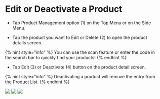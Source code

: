 # Edit or Deactivate a Product

- Tap Product Management option (1) on the Top Menu or on the Side Menu.

- Tap the product you want to Edit or Delete (2) to open the product details screen.

{% hint style="info" %} You can use the scan feature or enter the code in the search bar to quickly find your products! {% endhint %}

- Tap Edit (3) or Deactivate (4) button on the product detail screen.

{% hint style="info" %} Deactivating a product will remove the entry from the Product List. {% endhint %}

![](https://user-images.githubusercontent.com/105650529/170291882-1dfbc890-f785-42fd-b5ae-7af87803be1d.jpg)
![](https://user-images.githubusercontent.com/105650529/170291905-9ca0551c-2dfc-4511-8969-0589799d2eaf.jpg)
![](https://user-images.githubusercontent.com/105650529/170291924-fd3b645d-d82a-44c1-a14c-d6a7690a1c5d.jpg)
